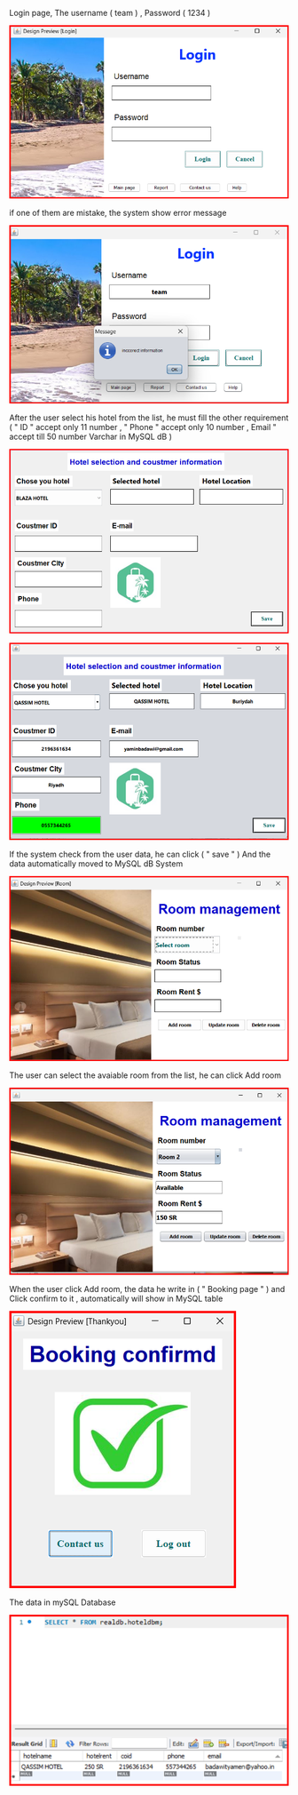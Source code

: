 Login page, The username ( team ) , Password ( 1234 )

![image alt](https://github.com/YaminBadawi/Hotel-Booking-System/blob/e3221dac388daa507efc5fb56304ce026e9b42a1/Login-page.png)

 if one of them are mistake, the system show error message 
	
![image alt](https://github.com/YaminBadawi/Hotel-Booking-System/blob/3cbdd33a49c752d9ff9ef89c15dd3b451aab73f3/Login1-page.png)

After the user select his hotel from the list, he must fill the other requirement ( "
ID " accept only 11 number , " Phone " accept only 10 number , Email " accept till
50 number Varchar in MySQL dB )

![image alt](https://github.com/YaminBadawi/Hotel-Booking-System/blob/c84b07eed28dca4038a55189317df22aaf11cff4/Coustmer-Page.png)

![image alt](https://github.com/YaminBadawi/Hotel-Booking-System/blob/0eabe0b4c789c5afb43fd8fd64f3d1d14b8c787d/Coustmer2-page.png)

If the system check from the user data, he can click ( " save " )
And the data automatically moved to MySQL dB System

![image alt](https://github.com/YaminBadawi/Hotel-Booking-System/blob/80586ec640af6d17ccc08f3a8523e7efe071f439/Room-page.png)

The user can select the avaiable room from the list, he can click Add room

![image alt](https://github.com/YaminBadawi/Hotel-Booking-System/blob/26523f53ec0ea3e4df0b0e6c92ee304b2fc348d7/Room2-page.png)

When the user click Add room, the data he write in ( " Booking page " ) and Click confirm
to it , automatically will show in MySQL table

![image alt](https://github.com/YaminBadawi/Hotel-Booking-System/blob/ad491bac6e32f4c347ab84646027ccab706efd82/Booking%20confirm-page.png)

The data in mySQL Database

![image alt](https://github.com/YaminBadawi/Hotel-Booking-System/blob/539ece3cc174c53658377b5c187b37c18913a2c0/Mysql-db.png)
